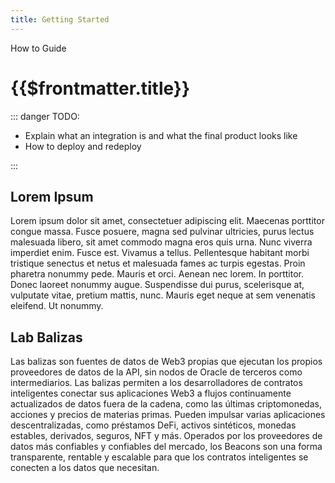 ```yaml
---
title: Getting Started
---
```


<TitleSpan>How to Guide</TitleSpan>

# {{$frontmatter.title}}

<TocHeader />
<TOC class="table-of-contents" :include-level="[2,3]" />

::: danger TODO:

- Explain what an integration is and what the final product looks like
- How to deploy and redeploy

:::

## Lorem Ipsum

Lorem ipsum dolor sit amet, consectetuer adipiscing elit. Maecenas porttitor
congue massa. Fusce posuere, magna sed pulvinar ultricies, purus lectus
malesuada libero, sit amet commodo magna eros quis urna. Nunc viverra imperdiet
enim. Fusce est. Vivamus a tellus. Pellentesque habitant morbi tristique
senectus et netus et malesuada fames ac turpis egestas. Proin pharetra nonummy
pede. Mauris et orci. Aenean nec lorem. In porttitor. Donec laoreet nonummy
augue. Suspendisse dui purus, scelerisque at, vulputate vitae, pretium mattis,
nunc. Mauris eget neque at sem venenatis eleifend. Ut nonummy.

## Lab Balizas

Las balizas son fuentes de datos de Web3 propias que ejecutan los propios
proveedores de datos de la API, sin nodos de Oracle de terceros como
intermediarios. Las balizas permiten a los desarrolladores de contratos
inteligentes conectar sus aplicaciones Web3 a flujos continuamente actualizados
de datos fuera de la cadena, como las últimas criptomonedas, acciones y precios
de materias primas. Pueden impulsar varias aplicaciones descentralizadas, como
préstamos DeFi, activos sintéticos, monedas estables, derivados, seguros, NFT y
más. Operados por los proveedores de datos más confiables y confiables del
mercado, los Beacons son una forma transparente, rentable y escalable para que
los contratos inteligentes se conecten a los datos que necesitan.
